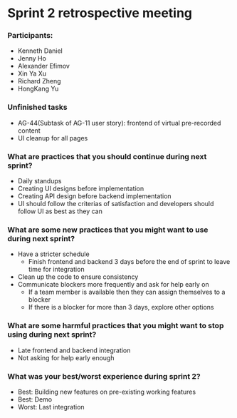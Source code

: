 # Sprint 2 retrospective meeting

### Participants:

- Kenneth Daniel
- Jenny Ho
- Alexander Efimov
- Xin Ya Xu
- Richard Zheng
- HongKang Yu

### Unfinished tasks
- AG-44(Subtask of AG-11 user story): frontend of virtual pre-recorded content
- UI cleanup for all pages

### What are practices that you should continue during next sprint?
- Daily standups
- Creating UI designs before implementation
- Creating API design before backend implementation
- UI should follow the criterias of satisfaction and developers should follow UI as best as they can

### What are some new practices that you might want to use during next sprint?
- Have a stricter schedule 
    - Finish frontend and backend 3 days before the end of sprint to leave time for integration
- Clean up the code to ensure consistency
- Communicate blockers more frequently and ask for help early on
    - If a team member is available then they can assign themselves to a blocker
    - If there is a blocker for more than 3 days, explore other options

### What are some harmful practices that you might want to stop using during next sprint?
- Late frontend and backend integration
- Not asking for help early enough

### What was your best/worst experience during sprint 2?
- Best: Building new features on pre-existing working features
- Best: Demo
- Worst: Last integration